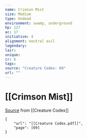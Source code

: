 ```yaml
---
name: Crimson Mist
size: Medium
type: Undead
environment: swamp, underground
hp: 127
ac: 17
initiative: 4
alignment: neutral evil
legendary: 
lair: 
unique: 
cr: 6
tags: 
source: "Creature Codex: 69"
url: ""
---
```

# [[Crimson Mist]]

[Source](zotero://open-pdf/library/items/NTNKJRHG?page=69) from [[Creature Codex]]

```pdf
{
	"url": "[[Creature Codex.pdf]]",
	"page": [69]
}
```

